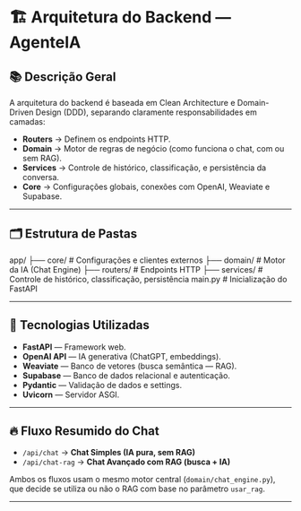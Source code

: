 # 🏗️ Arquitetura do Backend — AgenteIA

## 📚 Descrição Geral

A arquitetura do backend é baseada em Clean Architecture e Domain-Driven Design (DDD), separando claramente responsabilidades em camadas:

- **Routers** → Definem os endpoints HTTP.
- **Domain** → Motor de regras de negócio (como funciona o chat, com ou sem RAG).
- **Services** → Controle de histórico, classificação, e persistência da conversa.
- **Core** → Configurações globais, conexões com OpenAI, Weaviate e Supabase.

---

## 🗂️ Estrutura de Pastas

app/
├── core/ # Configurações e clientes externos
├── domain/ # Motor da IA (Chat Engine)
├── routers/ # Endpoints HTTP
├── services/ # Controle de histórico, classificação, persistência
main.py # Inicialização do FastAPI



---

## 🔧 Tecnologias Utilizadas

- **FastAPI** — Framework web.
- **OpenAI API** — IA generativa (ChatGPT, embeddings).
- **Weaviate** — Banco de vetores (busca semântica — RAG).
- **Supabase** — Banco de dados relacional e autenticação.
- **Pydantic** — Validação de dados e settings.
- **Uvicorn** — Servidor ASGI.

---

## 🔥 Fluxo Resumido do Chat

- `/api/chat` → **Chat Simples (IA pura, sem RAG)**
- `/api/chat-rag` → **Chat Avançado com RAG (busca + IA)**

Ambos os fluxos usam o mesmo motor central (`domain/chat_engine.py`), que decide se utiliza ou não o RAG com base no parâmetro `usar_rag`.

---
